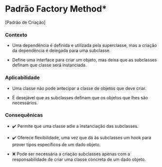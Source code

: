 # Padrão Factory Method*

[Padrão de Criação]

<h3>Contexto</h3>

- Uma dependência é definida e utilizada pela superclasse, mas a criação da dependência é delegada para uma subclasse.

- Define uma interface para criar um objeto, mas deixa que as subclasses definam que classe será instanciada.  

<h3>Aplicabilidade</h3>

- Uma classe não pode antecipar a classe de objetos que deve criar.

- É desejável que as subclasses definam que os objetos que lhes são necessários.

<h3>Consequênicas</h3>

- :heavy_check_mark: Permite que uma classe adie a instanciação das subclasses.

- :heavy_check_mark: Oferece flexibilidade, uma vez que dá às subclasses um hook para prover tipos específicos de um dado objeto.

- :x: Pode ser necessária a criação subclasses apenas com a responsabilidade de criar uma classe concreta de um dado objeto.